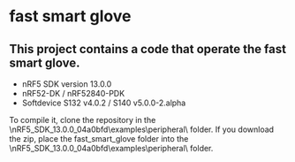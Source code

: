 fast smart glove
==================

 This project contains a code  that operate the fast smart glove.
------------
- nRF5 SDK version 13.0.0
- nRF52-DK / nRF52840-PDK
- Softdevice S132 v4.0.2 / S140 v5.0.0-2.alpha

To compile it, clone the repository in the \nRF5_SDK_13.0.0_04a0bfd\examples\peripheral\ folder. If you download the zip, place the fast_smart_glove folder into the \nRF5_SDK_13.0.0_04a0bfd\examples\peripheral\ folder.



